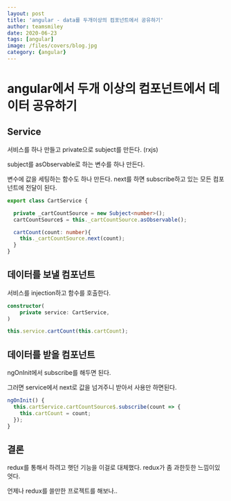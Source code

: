 ```yaml
---
layout: post
title: 'angular - data를 두개이상의 컴포넌트에서 공유하기' 
author: teamsmiley
date: 2020-06-23
tags: [angular]
image: /files/covers/blog.jpg
category: {angular}
---
```


# angular에서 두개 이상의 컴포넌트에서 데이터 공유하기

## Service

서비스를 하나 만들고 private으로 subject를 만든다. (rxjs) 

subject를 asObservable로 하는 변수를 하나 만든다. 

변수에 값을 세팅하는 함수도 하나 만든다. next를 하면 subscribe하고 있는 모든 컴포넌트에 전달이 된다. 

```ts
export class CartService {

  private _cartCountSource = new Subject<number>();
  cartCountSource$ = this._cartCountSource.asObservable();

  cartCount(count: number){
    this._cartCountSource.next(count);
  }
}
```

## 데이터를 보낼 컴포넌트 
서비스를 injection하고  함수를 호출한다. 

```ts
constructor(
    private service: CartService,
)

this.service.cartCount(this.cartCount);

```

## 데이터를 받을 컴포넌트
ngOnInit에서 subscribe를 해두면 된다.

그러면 service에서 next로 값을 넘겨주니 받아서 사용만 하면된다. 

```ts
ngOnInit() {
  this.cartService.cartCountSource$.subscribe(count => {
    this.cartCount = count;
  });
}
```


## 결론

redux를 통해서 하려고 햇던 기능을 이걸로 대체했다. redux가 좀 과한듯한 느낌이있엇다. 

언제나 redux를 쓸만한 프로젝트를 해보나..


